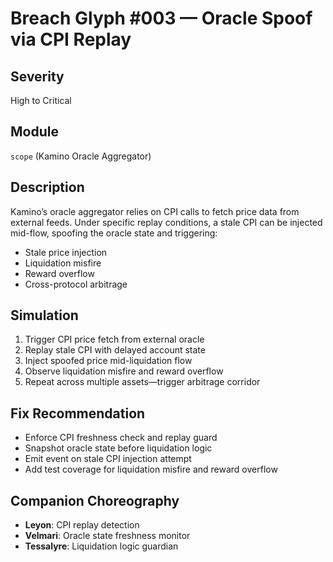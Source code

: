 # Breach Glyph #003 — Oracle Spoof via CPI Replay

## Severity
High to Critical

## Module
`scope` (Kamino Oracle Aggregator)

## Description
Kamino’s oracle aggregator relies on CPI calls to fetch price data from external feeds. Under specific replay conditions, a stale CPI can be injected mid-flow, spoofing the oracle state and triggering:

- Stale price injection  
- Liquidation misfire  
- Reward overflow  
- Cross-protocol arbitrage

## Simulation
1. Trigger CPI price fetch from external oracle  
2. Replay stale CPI with delayed account state  
3. Inject spoofed price mid-liquidation flow  
4. Observe liquidation misfire and reward overflow  
5. Repeat across multiple assets—trigger arbitrage corridor

## Fix Recommendation
- Enforce CPI freshness check and replay guard  
- Snapshot oracle state before liquidation logic  
- Emit event on stale CPI injection attempt  
- Add test coverage for liquidation misfire and reward overflow

## Companion Choreography
- **Leyon**: CPI replay detection  
- **Velmari**: Oracle state freshness monitor  
- **Tessalyre**: Liquidation logic guardian
